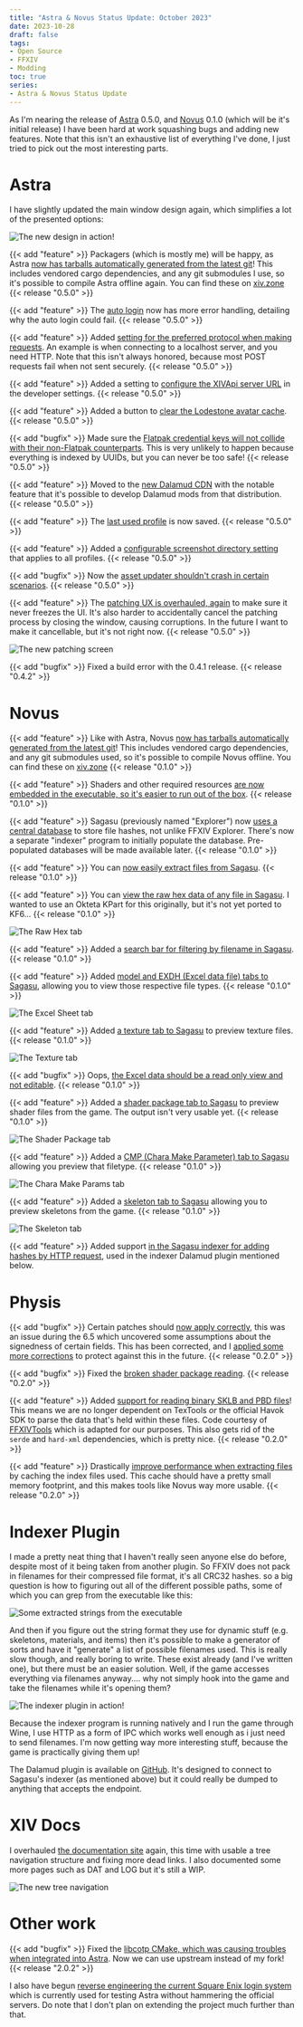 ```yaml
---
title: "Astra & Novus Status Update: October 2023"
date: 2023-10-28
draft: false
tags:
- Open Source
- FFXIV
- Modding
toc: true
series:
- Astra & Novus Status Update
---
```


As I'm nearing the release of [Astra](https://xiv.zone/astra) 0.5.0, and [Novus](https://xiv.zone/novus) 0.1.0 (which will be it's initial release) I have been hard at work squashing bugs and adding new features. Note that this isn't an exhaustive list of everything I've done, I just tried to pick out the most interesting parts.

# Astra

I have slightly updated the main window design again, which simplifies a lot of the presented options:

![The new design in action!](newdesign.webp)

{{< add "feature" >}} Packagers (which is mostly me) will be happy, as Astra [now has tarballs automatically generated from the latest git](https://github.com/redstrate/Astra/commit/c1646e20f6cbd711833cba1fb4fc6966d0035ee5)! This includes vendored cargo dependencies, and any git submodules I use, so it's possible to compile Astra offline again. You can find these on [xiv.zone](https://xiv.zone/astra/beta/) {{< release "0.5.0" >}}

{{< add "feature" >}} The [auto login](https://github.com/redstrate/Astra/commit/d39c702d0aa05e7bbf0f744a8a1f12a1fcfad961) now has more error handling, detailing why the auto login could fail. {{< release "0.5.0" >}}

{{< add "feature" >}} Added [setting for the preferred protocol when making requests](https://github.com/redstrate/Astra/commit/be14785e61602683766d7adc2a0456f51e5996e0). An example is when connecting to a localhost server, and you need HTTP. Note that this isn't always honored, because most POST requests fail when not sent securely. {{< release "0.5.0" >}}

{{< add "feature" >}} Added a setting to [configure the XIVApi server URL](https://github.com/redstrate/Astra/commit/1157f7b1ab4af8ca705a1fd8e8a8e7601bdb86b8) in the developer settings. {{< release "0.5.0" >}}

{{< add "feature" >}} Added a button to [clear the Lodestone avatar cache](https://github.com/redstrate/Astra/commit/bc1b6fe2c87d0804f0a037b95a89e1ed53fb1247). {{< release "0.5.0" >}}

{{< add "bugfix" >}} Made sure the [Flatpak credential keys will not collide with their non-Flatpak counterparts](https://github.com/redstrate/Astra/commit/f6c418d7d626546c8cda79671d2ee7bbefba8f6b). This is very unlikely to happen because everything is indexed by UUIDs, but you can never be too safe! {{< release "0.5.0" >}}

{{< add "feature" >}} Moved to the [new Dalamud CDN](https://github.com/redstrate/Astra/commit/0e909c66709c84e952cc09dc2887fafd8ca1bd3b) with the notable feature that it's possible to develop Dalamud mods from that distribution. {{< release "0.5.0" >}}

{{< add "feature" >}} The [last used profile](https://github.com/redstrate/Astra/commit/24f256338d1c52e913d9d6813414e645067c82b6) is now saved. {{< release "0.5.0" >}}

{{< add "feature" >}} Added a [configurable screenshot directory setting](https://github.com/redstrate/Astra/commit/2d7538bae1afa198973c68651aaeb54294961bce) that applies to all profiles. {{< release "0.5.0" >}}

{{< add "bugfix" >}} Now the [asset updater shouldn't crash in certain scenarios](https://github.com/redstrate/Astra/commit/fd19641e721796c9525615e11047440b45b25eaa). {{< release "0.5.0" >}}

{{< add "feature" >}} The [patching UX is overhauled, again](https://github.com/redstrate/Astra/commit/81bd81e1b6ea714394fd089936a3bcb4b491b86f) to make sure it never freezes the UI. It's also harder to accidentally cancel the patching process by closing the window, causing corruptions. In the future I want to make it cancellable, but it's not right now. {{< release "0.5.0" >}}

![The new patching screen](updater.webp)

{{< add "bugfix" >}} Fixed a build error with the 0.4.1 release. {{< release "0.4.2" >}}

# Novus

{{< add "feature" >}} Like with Astra, Novus [now has tarballs automatically generated from the latest git](https://github.com/redstrate/Novus/commit/ff4d5e8456289be968518662c29ca43550160684)! This includes vendored cargo dependencies, and any git submodules used, so it's possible to compile Novus offline. You can find these on [xiv.zone](https://xiv.zone/novus/install/) {{< release "0.1.0" >}}

{{< add "feature" >}} Shaders and other required resources [are now embedded in the executable, so it's easier to run out of the box](https://github.com/redstrate/Novus/commit/0f75e9730ccc0b1a8275cd759cc97b96d2959ce9). {{< release "0.1.0" >}}

{{< add "feature" >}} Sagasu (previously named "Explorer") now [uses a central database](https://github.com/redstrate/Novus/commit/4b19b7aeba0bf28bd80d3ffc249249d43d72c07e) to store file hashes, not unlike FFXIV Explorer. There's now a separate "indexer" program to initially populate the database. Pre-populated databases will be made available later. {{< release "0.1.0" >}}

{{< add "feature" >}} You can [now easily extract files from Sagasu](https://github.com/redstrate/Novus/commit/4b19b7aeba0bf28bd80d3ffc249249d43d72c07e). {{< release "0.1.0" >}}

{{< add "feature" >}} You can [view the raw hex data of any file in Sagasu](https://github.com/redstrate/Novus/commit/c7a3f9cf5a755a2c908c8605b6cb58c5af8c5ec0). I wanted to use an Okteta KPart for this originally, but it's not yet ported to KF6... {{< release "0.1.0" >}}

![The Raw Hex tab](rawhex.webp)

{{< add "feature" >}} Added a [search bar for filtering by filename in Sagasu](https://github.com/redstrate/Novus/commit/a0e87b914d40d94ff16ac60db6edfca3a60de947). {{< release "0.1.0" >}}

{{< add "feature" >}} Added [model and EXDH (Excel data file) tabs to Sagasu](https://github.com/redstrate/Novus/commit/93b6380b3d8692c6ba0ca70120999e45f170bc65), allowing you to view those respective file types. {{< release "0.1.0" >}}

![The Excel Sheet tab](excel.webp)

{{< add "feature" >}} Added [a texture tab to Sagasu](https://github.com/redstrate/Novus/commit/e5f0a9cd0072147fb3f0a82ff7ccadb5890160fc) to preview texture files. {{< release "0.1.0" >}}

![The Texture tab](tex.webp)

{{< add "bugfix" >}} Oops, [the Excel data should be a read only view and not editable](https://github.com/redstrate/Novus/commit/2844380a65dbe105085eea46367413508cecc5e1). {{< release "0.1.0" >}}

{{< add "feature" >}} Added a [shader package tab to Sagasu](https://github.com/redstrate/Novus/commit/f8d7d04e782e57eb7b2d94e4831d9444daa986c4) to preview shader files from the game. The output isn't very usable yet. {{< release "0.1.0" >}}

![The Shader Package tab](shader.webp)

{{< add "feature" >}} Added a [CMP (Chara Make Parameter) tab to Sagasu](https://github.com/redstrate/Novus/commit/6caedba0d97d6bb390f3a2113fe8334b408d2e19) allowing you preview that filetype. {{< release "0.1.0" >}}

![The Chara Make Params tab](cmp.webp)

{{< add "feature" >}} Added a [skeleton tab to Sagasu](https://github.com/redstrate/Novus/commit/b0ccfbaf15a6195388b1ddac5d955859aa25bfe8) allowing you to preview skeletons from the game. {{< release "0.1.0" >}}

![The Skeleton tab](skel.webp)

{{< add "feature" >}} Added support [in the Sagasu indexer for adding hashes by HTTP request](https://github.com/redstrate/Novus/commit/24461f362a51af54d5dccced0c5916556358de16), used in the indexer Dalamud plugin mentioned below.

# Physis

{{< add "bugfix" >}} Certain patches should [now apply correctly](https://github.com/redstrate/Physis/commit/267feae8cf42e07e596176c59d8aa0fff67ad026), this was an issue during the 6.5 which uncovered some assumptions about the signedness of certain fields. This has been corrected, and I [applied some more corrections](https://github.com/redstrate/Physis/commit/0621ce03d7b034a1d5941f8b890bda970a69a2da) to protect against this in the future. {{< release "0.2.0" >}}

{{< add "bugfix" >}} Fixed the [broken shader package reading](https://github.com/redstrate/Physis/commit/3243132a3fc50c3fb4fded285d25270a2c0a69e8). {{< release "0.2.0" >}}

{{< add "feature" >}} Added [support for reading binary SKLB and PBD files](https://github.com/redstrate/Physis/commit/07582775cd1b69d73e59723bf523d2c0e92f1961)! This means we are no longer dependent on TexTools _or_ the official Havok SDK to parse the data that's held within these files. Code courtesy of [FFXIVTools](https://github.com/dlunch/FFXIVTools) which is adapted for our purposes. This also gets rid of the `serde` and `hard-xml` dependencies, which is pretty nice. {{< release "0.2.0" >}}

{{< add "feature" >}} Drastically [improve performance when extracting files](https://github.com/redstrate/Physis/commit/b180adeb44c1f16d04d08a6ff9871b8cc30a06ba) by caching the index files used. This cache should have a pretty small memory footprint, and this makes tools like Novus way more usable. {{< release "0.2.0" >}}

# Indexer Plugin

I made a pretty neat thing that I haven't really seen anyone else do before, despite most of it being taken from another plugin. So FFXIV does not pack in filenames for their compressed file format, it's all CRC32 hashes. so a big question is how to figuring out all of the different possible paths, some of which you can grep from the executable like this:

![Some extracted strings from the executable](static.webp)

And then if you figure out the string format they use for dynamic stuff (e.g. skeletons, materials, and items) then it's possible to make a generator of sorts and have it "generate" a list of possible filenames used. This is really slow though, and really boring to write. These exist already (and I've written one), but there must be an easier solution. Well, if the game accesses everything via filenames anyway.... why not simply hook into the game and take the filenames while it's opening them?

![The indexer plugin in action!](indexer.webp)

Because the indexer program is running natively and I run the game through Wine, I use HTTP as a form of IPC which works well enough as i just need to send filenames. I'm now getting way more interesting stuff, because the game is practically giving them up!

The Dalamud plugin is available on [GitHub](https://github.com/redstrate/sqpackindexer). It's designed to connect to Sagasu's indexer (as mentioned above) but it could really be dumped to anything that accepts the endpoint.

# XIV Docs

I overhauled [the documentation site](https://docs.xiv.zone) again, this time with usable a tree navigation structure and fixing more dead links. I also documented some more pages such as DAT and LOG but it's still a WIP.

![The new tree navigation](docs.webp)

# Other work

{{< add "bugfix" >}} Fixed the [libcotp CMake, which was causing troubles when integrated into Astra](https://github.com/paolostivanin/libcotp/pull/49). Now we can use upstream instead of my fork! {{< release "2.0.2" >}}

I also have begun [reverse engineering the current Square Enix login system](https://github.com/redstrate/kawari) which is currently used for testing Astra without hammering the official servers. Do note that I don't plan on extending the project much further than that.

